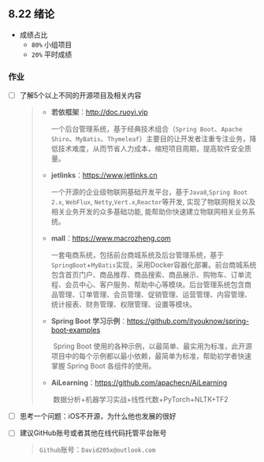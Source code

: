 ## 8.22 绪论

- 成绩占比
  - `80%` 小组项目
  - `20%` 平时成绩

### 作业

- [ ] 了解5个以上不同的开源项目及相关内容

  > - **若依框架**：http://doc.ruoyi.vip
  >
  >   ​	一个后台管理系统，基于经典技术组合（`Spring Boot`、`Apache Shiro`、`MyBatis`、`Thymeleaf`）主要目的让开发者注重专注业务，降低技术难度，从而节省人力成本，缩短项目周期，提高软件安全质量。
  >
  > - **jetlinks**：https://www.jetlinks.cn
  >
  >   一个开源的企业级物联网基础开发平台，基于`Java8`,`Spring Boot 2.x`, `WebFlux`, `Netty`,`Vert.x`,`Reactor`等开发, 实现了物联网相关以及相关业务开发的众多基础功能, 能帮助你快速建立物联网相关业务系统。
  >
  > - **mall**：https://www.macrozheng.com
  >
  >   ​	一套电商系统，包括前台商城系统及后台管理系统，基于`SpringBoot`+`MyBatis`实现，采用Docker容器化部署。前台商城系统包含首页门户、商品推荐、商品搜索、商品展示、购物车、订单流程、会员中心、客户服务、帮助中心等模块。后台管理系统包含商品管理、订单管理、会员管理、促销管理、运营管理、内容管理、统计报表、财务管理、权限管理、设置等模块。
  >
  > - **Spring Boot 学习示例**：https://github.com/ityouknow/spring-boot-examples
  >
  >   ​	Spring Boot 使用的各种示例，以最简单、最实用为标准，此开源项目中的每个示例都以最小依赖，最简单为标准，帮助初学者快速掌握 Spring Boot 各组件的使用。
  >
  > - **AiLearning**：https://github.com/apachecn/AiLearning
  >
  >   ​	数据分析+机器学习实战+线性代数+PyTorch+NLTK+TF2

- [ ] 思考一个问题：iOS不开源，为什么他也发展的很好

- [ ] 建议GitHub账号或者其他在线代码托管平台账号

  > `Github`账号：`David205x@outlook.com`
